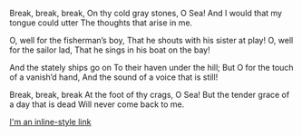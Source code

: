 Break, break, break,
  On thy cold gray stones, O Sea!
And I would that my tongue could utter
  The thoughts that arise in me.

O, well for the fisherman’s boy,
  That he shouts with his sister at play!
O, well for the sailor lad,
  That he sings in his boat on the bay!

And the stately ships go on
  To their haven under the hill;
But O for the touch of a vanish’d hand,
  And the sound of a voice that is still!

Break, break, break
  At the foot of thy crags, O Sea!
But the tender grace of a day that is dead
  Will never come back to me.

[I'm an inline-style link](https://www.google.com/url?sa=i&url=https%3A%2F%2Fwww.pinterest.com%2Fpin%2Frandom-inspiration-197--437764026260450277%2F&psig=AOvVaw3fGUv_bc2A8bDZlPxFuA3W&ust=1707858917653000&source=images&cd=vfe&opi=89978449&ved=0CBEQjRxqFwoTCODgwLPcpoQDFQAAAAAdAAAAABAD)

